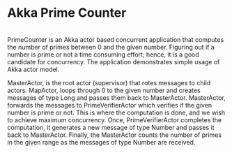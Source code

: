 <h1>Akka Prime Counter</h1><br/>
PrimeCounter is an Akka actor based concurrent application that computes the number of primes between 0 and the given number. Figuring out if a number is prime or not a time consuming effort; hence, it is a good candidate for concurrency. The application demonstrates simple usage of Akka actor model.

MasterActor, is the root actor (supervisor) that rotes messages to child actors.
MapActor, loops through 0 to the given number and creates messages of type Long and passes them back to MasterActor.
MasterActor, forwards the messages to PrimeVerifierActor which verifies if the given number is prime or not. This is where the computation is done, and we wish to achieve maximum concurrency. Once, PrimeVerifierActor completes the computation, it generates a new message of type Number and passes it back to MasterActor. Finally, the MasterActor counts the number of primes in the given range as the messages of type Number are received.
